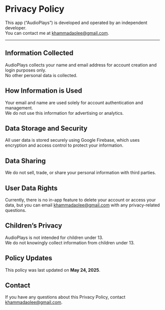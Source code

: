 # Privacy Policy

This app (“AudioPlays”) is developed and operated by an independent developer.  
You can contact me at [khammadaolee@gmail.com](mailto:khammadaolee@gmail.com).

---

## Information Collected

AudioPlays collects your name and email address for account creation and login purposes only.  
No other personal data is collected.

## How Information is Used

Your email and name are used solely for account authentication and management.  
We do not use this information for advertising or analytics.

## Data Storage and Security

All user data is stored securely using Google Firebase, which uses encryption and access control to protect your information.

## Data Sharing

We do not sell, trade, or share your personal information with third parties.

## User Data Rights

Currently, there is no in-app feature to delete your account or access your data, but you can email [khammadaolee@gmail.com](mailto:khammadaolee@gmail.com) with any privacy-related questions.

## Children’s Privacy

AudioPlays is not intended for children under 13.  
We do not knowingly collect information from children under 13.

## Policy Updates

This policy was last updated on **May 24, 2025**.

## Contact

If you have any questions about this Privacy Policy, contact [khammadaolee@gmail.com](mailto:khammadaolee@gmail.com).

